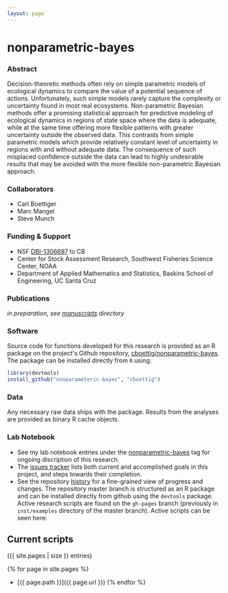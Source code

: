 ```yaml
---
layout: page
---
```


nonparametric-bayes
===================

### Abstract

Decision-theoretic methods often rely on simple parametric models of ecological dynamics to compare the value of a potential sequence of actions. Unfortunately, such simple models rarely capture the complexity or uncertainty found in most real ecosystems. Non-parametric Bayesian methods offer a promising statistical approach for predictive modeling of ecological dynamics in regions of state space where the data is adequate, while at the same time offering more flexible patterns with greater uncertainty outside the observed data. This contrasts from simple parametric models which provide relatively constant level of uncertainty in regions with and without adequate data. The consequence of such misplaced confidence outside the data can lead to highly undesirable results that may be avoided with the more flexible non-parametric Bayesian approach.


### Collaborators

- Carl Boettiger
- Marc Mangel
- Steve Munch

### Funding & Support

- NSF [DBI-1306697](http://www.nsf.gov/awardsearch/showAward?AWD_ID=1306697) to CB
- Center for Stock Assessment Research, Southwest Fisheries Science Center, NOAA
- Department of Applied Mathematics and Statistics, Baskins School of Engineering, UC Santa Cruz



### Publications

_in preparation, see [manuscripts](http://github.com/cboettig/nonparametric-bayes/tree/master/manuscripts) directory_

### Software

Source code for functions developed for this research is provided as an R package on the project's Github repository, [cboettig/nonparametric-bayes](http://github.com/cboettig/nonparametric-bayes). The package can be installed directly from `R` using:

```r
library(devtools)
install_github("nonparameteric-bayes", "cboettig")
```


### Data

Any necessary raw data ships with the package.  Results from the analyses are provided as binary R cache objects.

### Lab Notebook

* See my lab notebook entries under the [nonparametric-bayes](http://www.carlboettiger.info/tags.html#nonparametric-bayes) tag for ongoing discription of this research.
* The [issues tracker](https://github.com/cboettig/nonparametric-bayes/issues) lists both current and accomplished goals in this project, and steps towards their completion.
* See the repository [history](https://github.com/cboettig/nonparametric-bayes/commits/master) for a fine-grained view of progress and changes. The repository master branch is structured as an R package and can be installed directly from github using the `devtools` package.  Active research scripts are found on the `gh-pages` branch (previously in `inst/examples` directory of the master branch). Active scripts can be seen here:


Current scripts
---------------

({{ site.pages | size }} entries)

{% for page in site.pages %}
- [{{ page.path }}]({{ page.url }})
{% endfor %}

